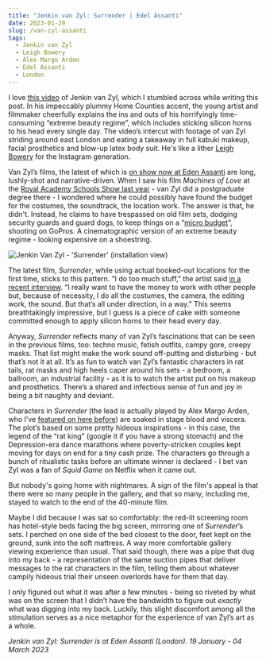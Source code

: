 ```yaml
---
title: "Jenkin van Zyl: Surrender | Edel Assanti"
date: 2023-01-29
slug: /van-zyl-assanti
tags:
  - Jenkin van Zyl
  - Leigh Bowery
  - Alex Margo Arden
  - Edel Assanti
  - London
---
```


I love [this video](https://www.youtube.com/watch?v=msuXu-uAJ5U) of Jenkin van Zyl, which I stumbled across while writing this post. In his impeccably plummy Home Counties accent, the young artist and filmmaker cheerfully explains the ins and outs of his horrifyingly time-consuming “extreme beauty regime”, which includes sticking silicon horns to his head every single day. The video’s intercut with footage of van Zyl striding around east London and eating a takeaway in full kabuki makeup, facial prosthetics and blow-up latex body suit. He's like a lither [Leigh Bowery](https://www.youtube.com/watch?v=om0MrCOXPcE) for the Instagram generation.

Van Zyl’s films, the latest of which is [on show now at Eden Assanti](https://edelassanti.com/exhibitions/113-jenkin-van-zyl-surrender/) are long, lushly-shot and narrative-driven. When I saw his film *Machines of Love* at the [Royal Academy Schools Show last year](https://www.royalacademy.org.uk/article/ra-schools-show-2021) - van Zyl did a postgraduate degree there - I wondered where he could possibly have found the budget for the costumes, the soundtrack, the location work. The answer is that, he didn't. Instead, he claims to have trespassed on old film sets, dodging security guards and guard dogs, to keep things on a “[micro budget](https://edelassanti.com/news/472/)”, shooting on GoPros. A cinematographic version of an extreme beauty regime - looking expensive on a shoestring.

![Jenkin Van Zyl - 'Surrender' (installation view)](/van-zyl-assanti-1.jpeg)

The latest film, *Surrender*, while using actual booked-out locations for the first time, sticks to this pattern. “I do too much stuff,” the artist said [in a recent interview](https://www.studiointernational.com/index.php/jenkin-van-zyl-interview-the-world-has-ended-many-times-over). “I really want to have the money to work with other people but, because of necessity, I do all the costumes, the camera, the editing work, the sound. But that’s all under direction, in a way.” This seems breathtakingly impressive, but I guess is a piece of cake with someone committed enough to apply silicon horns to their head every day.

Anyway, *Surrender* reflects many of van Zyl’s fascinations that can be seen in the previous films, too: techno music, fetish outfits, campy gore, creepy masks. That list might make the work sound off-putting and disturbing - but that’s not it at all. It’s as fun to watch van Zyl’s fantastic characters in rat tails, rat masks and high heels caper around his sets - a bedroom, a ballroom, an industrial facility - as it is to watch the artist put on his makeup and prosthetics. There’s a shared and infectious sense of fun and joy in being a bit naughty and deviant.

Characters in *Surrender* (the lead is actually played by Alex Margo Arden, who I’ve [featured on here before](/arden-frederick)) are soaked in stage blood and viscera. The plot’s based on some pretty hideous inspirations - in this case, the legend of the “rat king” (google it if you have a strong stomach) and the Depression-era dance marathons where poverty-stricken couples kept moving for days on end for a tiny cash prize. The characters go through a bunch of ritualistic tasks before an ultimate winner is declared - I bet van Zyl was a fan of *Squid Game* on Netflix when it came out. 

But nobody's going home with nightmares. A sign of the film's appeal is that there were so many people in the gallery, and that so many, including me, stayed to watch to the end of the 40-minute film.

Maybe I did because I was sat so comfortably: the red-lit screening room has hotel-style beds facing the big screen, mirroring one of *Surrender*’s sets. I perched on one side of the bed closest to the door, feet kept on the ground, sunk into the soft mattress. A way more comfortable gallery viewing experience than usual. That said though, there was a pipe that dug into my back - a representation of the same suction pipes that deliver messages to the rat characters in the film, telling them about whatever campily hideous trial their unseen overlords have for them that day.

I only figured out what it was after a few minutes - being so riveted by what was on the screen that I didn’t have the bandwidth to figure out *exactly* what was digging into my back. Luckily, this slight discomfort among all the stimulation serves as a nice metaphor for the experience of van Zyl’s art as a whole.

*Jenkin van Zyl: Surrender is at Eden Assanti (London). 19 January - 04 March 2023*
